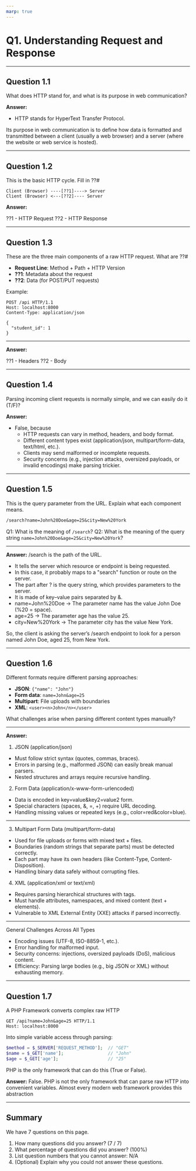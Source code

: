 ```yaml
---
marp: true
---
```


# Q1. Understanding Request and Response

---

## Question 1.1

What does HTTP stand for, and what is its purpose in web communication?

**Answer:**
- HTTP stands for HyperText Transfer Protocol.

Its purpose in web communication is to define how data is formatted and transmitted between a client (usually a web browser) and a server (where the website or web service is hosted).

---

## Question 1.2

This is the basic HTTP cycle. Fill in ??#

```text
Client (Browser) ----[??1]----> Server
Client (Browser) <---[??2]---- Server
```

**Answer:**

??1 - HTTP Request
??2 - HTTP Response

---

## Question 1.3

These are the three main components of a raw HTTP request. What are ??#

- **Request Line**: Method + Path + HTTP Version
- **??1**: Metadata about the request
- **??2**: Data (for POST/PUT requests)

Example:

```http
POST /api HTTP/1.1
Host: localhost:8000
Content-Type: application/json

{
  "student_id": 1
}
```
---

**Answer:**

??1 - Headers
??2 - Body

---

## Question 1.4

Parsing incoming client requests is normally simple, and we can easily do it (T/F)?

**Answer:**
- False, because 
  - HTTP requests can vary in method, headers, and body format.
  - Different content types exist (application/json, multipart/form-data, text/html, etc.).
  - Clients may send malformed or incomplete requests.
  - Security concerns (e.g., injection attacks, oversized payloads, or invalid encodings) make parsing trickier.
---

## Question 1.5

This is the query parameter from the URL. Explain what each component means.

```txt
/search?name=John%20Doe&age=25&city=New%20York
```

Q1: What is the meaning of `/search`?
Q2: What is the meaning of the query string `name=John%20Doe&age=25&city=New%20York`?

---

**Answer:**
/search is the path of the URL.
- It tells the server which resource or endpoint is being requested.
- In this case, it probably maps to a "search" function or route on the server.
- The part after ? is the query string, which provides parameters to the server.
- It is made of key–value pairs separated by &.
- name=John%20Doe → The parameter name has the value John Doe (%20 = space).
- age=25 → The parameter age has the value 25.
- city=New%20York → The parameter city has the value New York.

So, the client is asking the server’s /search endpoint to look for a person named John Doe, aged 25, from New York.

---

## Question 1.6

Different formats require different parsing approaches:

- **JSON**: `{"name": "John"}`
- **Form data**: `name=John&age=25`
- **Multipart**: File uploads with boundaries
- **XML**: `<user><n>John</n></user>`

What challenges arise when parsing different content types manually?

---

**Answer:**
1. JSON (application/json)
- Must follow strict syntax (quotes, commas, braces).
- Errors in parsing (e.g., malformed JSON) can easily break manual parsers.
- Nested structures and arrays require recursive handling.

2. Form Data (application/x-www-form-urlencoded)
- Data is encoded in key=value&key2=value2 form.
- Special characters (spaces, &, =, +) require URL decoding.
- Handling missing values or repeated keys (e.g., color=red&color=blue).

---

3. Multipart Form Data (multipart/form-data)
- Used for file uploads or forms with mixed text + files.
- Boundaries (random strings that separate parts) must be detected correctly.
- Each part may have its own headers (like Content-Type, Content-Disposition).
- Handling binary data safely without corrupting files.

4. XML (application/xml or text/xml)
- Requires parsing hierarchical structures with tags.
- Must handle attributes, namespaces, and mixed content (text + elements).
- Vulnerable to XML External Entity (XXE) attacks if parsed incorrectly.

---

General Challenges Across All Types
- Encoding issues (UTF-8, ISO-8859-1, etc.).
- Error handling for malformed input.
- Security concerns: injections, oversized payloads (DoS), malicious content.
- Efficiency: Parsing large bodies (e.g., big JSON or XML) without exhausting memory.
---

## Question 1.7

A PHP Framework converts complex raw HTTP

```http
GET /api?name=John&age=25 HTTP/1.1
Host: localhost:8000
```

Into simple variable access through parsing:

```php
$method = $_SERVER['REQUEST_METHOD'];  // "GET"
$name = $_GET['name'];                 // "John"
$age = $_GET['age'];                   // "25"
```

PHP is the only framework that can do this (True or False).

**Answer:**
False. PHP is not the only framework that can parse raw HTTP into convenient variables. Almost every modern web framework provides this abstraction

---

## Summary

We have 7 questions on this page.

1. How many questions did you answer? (7 / 7)
2. What percentage of questions did you answer? (100%)
3. List question numbers that you cannot answer: N/A
4. (Optional) Explain why you could not answer these questions.
